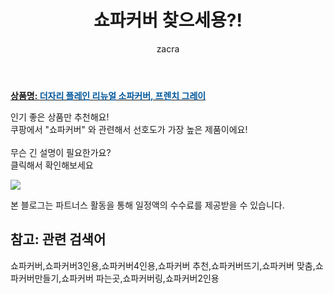 ﻿---
layout: post
title:  "쇼파커버 찾으세용?!"
author: zacra
categories: [ 아이템 ]
tags: [쇼파커버,쇼파커버3인용,쇼파커버4인용,쇼파커버 추천,쇼파커버뜨기,쇼파커버 맞춤,쇼파커버만들기,쇼파커버 파는곳,쇼파커버링,쇼파커버2인용]
image: https://static.coupangcdn.com/image/retail/images/2020/01/02/15/0/0cfafff7-f2fd-4634-9f6e-ca42f186f8e6.jpg 
description: "쿠팡에서 쇼파커버 관련 상품으로 가장 고객 선호도가 높은 제품이랍니다."
rating: 4.5
---

<a href="https://link.coupang.com/re/AFFSDP?lptag=AF8407795&pageKey=1141716003&itemId=2112934578&vendorItemId=70111597344&traceid=V0-153-3c77eda9040f965a"><b>상품명: <font color='#01579B'>더자리 플레인 리뉴얼 소파커버, 프렌치 그레이</font></b></a>

인기 좋은 상품만 추천해요!<br/>
쿠팡에서 "쇼파커버" 와 관련해서 선호도가 가장 높은 제품이에요!<br/><br/>
무슨 긴 설명이 필요한가요?  
클릭해서 확인해보세요


<a href="https://link.coupang.com/re/AFFSDP?lptag=AF8407795&pageKey=1141716003&itemId=2112934578&vendorItemId=70111597344&traceid=V0-153-3c77eda9040f965a"><img src="https://thumbnail8.coupangcdn.com/thumbnails/remote/q89/image/retail/images/14993364588385-726294e0-e712-4873-98f3-401ff711e69d.jpg"></a> 

본 블로그는 파트너스 활동을 통해 일정액의 수수료를 제공받을 수 있습니다.

## 참고: 관련 검색어    
쇼파커버,쇼파커버3인용,쇼파커버4인용,쇼파커버 추천,쇼파커버뜨기,쇼파커버 맞춤,쇼파커버만들기,쇼파커버 파는곳,쇼파커버링,쇼파커버2인용